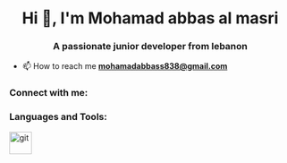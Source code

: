 <h1 align="center">Hi 👋, I'm Mohamad abbas al masri</h1>
<h3 align="center">A passionate junior developer from lebanon</h3>

- 📫 How to reach me **mohamadabbass838@gmail.com**

<h3 align="left">Connect with me:</h3>
<p align="left">
</p>

<h3 align="left">Languages and Tools:</h3>
<p align="left"> <a href="https://git-scm.com/" target="_blank" rel="noreferrer"> <img src="https://www.vectorlogo.zone/logos/git-scm/git-scm-icon.svg" alt="git" width="40" height="40"/> </a> </p>
